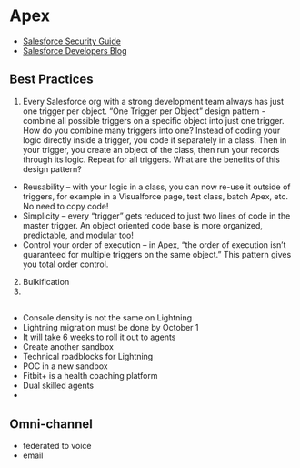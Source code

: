 # Apex
* [Salesforce Security Guide](https://developer.salesforce.com/docs/atlas.en-us.218.0.securityImplGuide.meta/securityImplGuide/review_and_certification.htm)
* [Salesforce Developers Blog](https://developer.salesforce.com/blogs/)
## Best Practices
1. Every Salesforce org with a strong development team always has just one trigger per object.  “One Trigger per Object” design pattern - combine all possible triggers on a specific object into just one trigger. 
How do you combine many triggers into one?
Instead of coding your logic directly inside a trigger, you code it separately in a class. Then in your trigger, you create an object of the class, then run your records through its logic. Repeat for all triggers.
What are the benefits of this design pattern?
* Reusability – with your logic in a class, you can now re-use it outside of triggers, for example in a Visualforce page, test class, batch Apex, etc. No need to copy code!
* Simplicity – every “trigger” gets reduced to just two lines of code in the master trigger. An object oriented code base is more organized, predictable, and modular too!
* Control your order of execution – in Apex, “the order of execution isn’t guaranteed for multiple triggers on the same object.” This pattern gives you total order control.

2. Bulkification
3. 


##
* Console density is not the same on Lightning
* Lightning migration must be done by October 1
* It will take 6 weeks to roll it out to agents
* Create another sandbox 
* Technical roadblocks for Lightning
* POC in a new sandbox
* Fitbit+ is a health coaching platform
* Dual skilled agents
* 

## Omni-channel
* federated to voice
* email 

